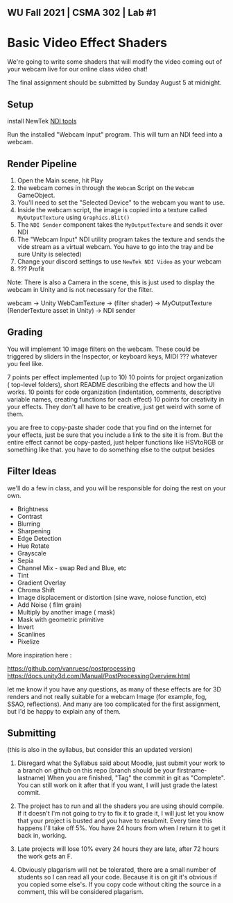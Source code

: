 WU Fall 2021 | CSMA 302 | Lab #1
---
# Basic Video Effect Shaders


We're going to write some shaders that will modify the video coming out of your webcam live for our online class video chat!

The final assignment should be submitted by Sunday August 5 at midnight.

## Setup

install NewTek [NDI tools](https://www.ndi.tv/tools/#download-tools) 


Run the installed "Webcam Input" program. This will turn an NDI feed into a webcam.

## Render Pipeline

1. Open the Main scene, hit Play
2. the webcam comes in through the `Webcam` Script on the `Webcam` GameObject. 
3. You'll need to set the "Selected Device" to the webcam you want to use.
4. Inside the webcam script, the image is copied into a texture called `MyOutputTexture` using `Graphics.Blit()`
5. The `NDI Sender` component takes the `MyOutputTexture`  and sends it over NDI
6. The "Webcam Input" NDI utility program takes the texture and sends the vide stream as a virtual webcam. You have to go into the tray and be sure Unity is selected)
7. Change your discord settings to use `NewTek NDI Video` as your webcam
8. ??? Profit

Note: There is also a Camera in the scene, this is just used to display the webcam in Unity and is not necessary for the filter.


webcam -> Unity WebCamTexture -> (filter shader) -> MyOutputTexture (RenderTexture asset in Unity) -> NDI sender

## Grading

You will implement 10 image filters on the webcam. These could be triggered by sliders in the Inspector, or keyboard keys, MIDI ???  whatever you feel like.

7 points per effect implemented (up to 10)
10 points for project organization ( top-level folders),  short README describing the effects and how the UI works.
10 points for code organization (indentation, comments, descriptive variable names, creating functions for each effect)
10 points for creativity in your effects. They don't all have to be creative, just get weird with some of them. 

you are free to copy-paste shader code that you find on the internet for your effects, just be sure that you include a link to the site it is from. But the entire effect cannot be copy-pasted, just helper functions like HSVtoRGB or something like that. you have to do something else to the output besides 


## Filter Ideas

we'll do a few in class, and you will be responsible for doing the rest on your own.

- Brightness
- Contrast
- Blurring
- Sharpening
- Edge Detection
- Hue Rotate
- Grayscale
- Sepia
- Channel Mix - swap Red and Blue, etc
- Tint
- Gradient Overlay
- Chroma Shift
- Image displacement or distortion (sine wave, noiose function, etc)
- Add Noise ( film grain)
- Multiply by another image ( mask)
- Mask with geometric primitive
- Invert
- Scanlines
- Pixelize

More inspiration here : 


https://github.com/vanruesc/postprocessing
https://docs.unity3d.com/Manual/PostProcessingOverview.html

let me know if you have any questions, as many of these effects are for 3D renders and not really suitable for a webcam Image (for example, fog, SSAO, reflections). And many are too complicated for the first assignment, but I'd be happy to explain any of them.


## Submitting 
(this is also in the syllabus, but consider this an updated version)

1. Disregard what the Syllabus said about Moodle, just submit your work to a branch on github on this repo (branch should be your firstname-lastname)
When you are finished, "Tag" the commit in git as "Complete". You can still work on it after that if you want, I will just grade the latest commit.

2. The project has to run and all the shaders you are using should compile. If it doesn't I'm not going to try to fix it to grade it, I will just let you know that your project is busted and you have to resubmit.  Every time this happens I'll take off 5%. You have 24 hours from when I return it to get it back in, working. 

3. Late projects will lose 10% every 24 hours they are late, after 72 hours the work gets an F. 

4. Obviously plagarism will not be tolerated, there are a small number of students so I can read all your code. Because it is on git it's obvious if you copied some else's. If you copy code without citing the source in a comment, this will be considered plagarism. 






